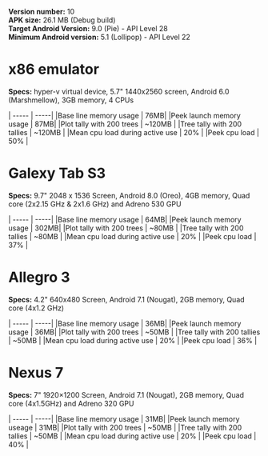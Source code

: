 **Version number:** 10  
**APK size:** 26.1 MB (Debug build)  
**Target Android Version:** 9.0 (Pie) - API Level 28  
**Minimum Android version:** 5.1 (Lollipop) - API Level 22


# x86 emulator
**Specs:** hyper-v virtual device, 5.7" 1440x2560 screen, Android 6.0 (Marshmellow), 3GB memory, 4 CPUs

| -----                				| -----|
|Base line memory usage				| 76MB|
|Peek launch memory usage  			| 87MB|
|Plot tally with 200 trees 			| ~120MB |
|Tree tally with 200 tallies 		| ~120MB |
|Mean cpu load during active use	| 20% |
|Peek cpu load						| 50% |

# Galexy Tab S3
**Specs:** 9.7" 2048 x 1536 Screen, Android 8.0 (Oreo), 4GB memory, Quad core (2x2.15 GHz & 2x1.6 GHz) and Adreno 530 GPU

| -----                				| -----|
|Base line memory usage				| 64MB|
|Peek launch memory usage  			| 302MB|
|Plot tally with 200 trees 			| ~80MB |
|Tree tally with 200 tallies 		| ~80MB |
|Mean cpu load during active use	| 20% |
|Peek cpu load						| 37% |

# Allegro 3
**Specs:** 4.2" 640x480 Screen, Android 7.1 (Nougat), 2GB memory, Quad core (4x1.2 GHz)

| -----                				| -----|
|Base line memory usage				| 36MB|
|Peek launch memory usage  			| 36MB|
|Plot tally with 200 trees 			| ~50MB |
|Tree tally with 200 tallies 		| ~50MB |
|Mean cpu load during active use	| 20% |
|Peek cpu load						| 36% |

# Nexus 7
**Specs:** 7" 1920×1200 Screen, Android 7.1 (Nougat), 2GB memory, Quad core (4x1.5GHz) and Adreno 320 GPU

| -----                				| -----|
|Base line memory usage				| 31MB|
|Peek launch memory useage  		| 31MB|
|Plot tally with 200 trees 			| ~50MB |
|Tree tally with 200 tallies 		| ~50MB |
|Mean cpu load during active use	| 20% |
|Peek cpu load						| 40% |